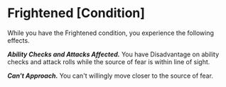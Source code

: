 # Frightened [Condition]

While you have the Frightened condition, you experience the following effects.

**_Ability Checks and Attacks Affected._** You have Disadvantage on ability checks and attack rolls while the source of fear is within line of sight.

**_Can't Approach._** You can't willingly move closer to the source of fear.